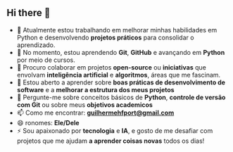 ## Hi there 👋

- 🔭 Atualmente estou trabalhando em melhorar minhas habilidades em Python e desenvolvendo **projetos práticos** para consolidar o aprendizado.
- 🌱 No momento, estou aprendendo **Git**, **GitHub** e avançando em **Python** por meio de cursos.
- 👯 Procuro colaborar em projetos **open-source** ou **iniciativas** que envolvam **inteligência artificial** e **algoritmos**, áreas que me fascinam.
- 🤔 Estou aberto a aprender sobre **boas práticas de desenvolvimento de software** e a **melhorar a estrutura dos meus projetos**
- 💬 Pergunte-me sobre conceitos básicos de **Python**, **controle de versão com Git** ou sobre meus **objetivos academicos**
- 📫 Como me encontrar: **guilhermehfport@gmail.com**
- 😄 ronomes: **Ele/Dele**
- ⚡ Sou apaixonado por **tecnologia** e **IA**, e gosto de me desafiar com projetos que me ajudam **a aprender coisas novas** todos os dias!

